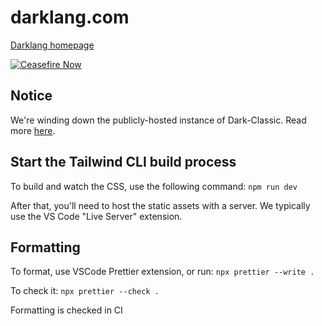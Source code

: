 # darklang.com

[Darklang homepage](https://darklang.com)

[![Ceasefire Now](https://badge.techforpalestine.org/ceasefire-now)](https://techforpalestine.org/learn-more)

## Notice

We're winding down the publicly-hosted instance of Dark-Classic.
Read more [here](https://blog.darklang.com/TODO).

## Start the Tailwind CLI build process

To build and watch the CSS, use the following command:
`npm run dev`

After that, you'll need to host the static assets with a server. We typically use the VS Code "Live Server" extension.

## Formatting

To format, use VSCode Prettier extension, or run:
`npx prettier --write .`

To check it: `npx prettier --check .`

Formatting is checked in CI